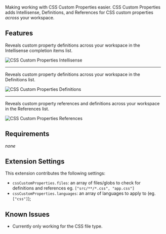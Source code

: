Making working with CSS Custom Properties easier. CSS Custom Properties adds Intellisense, Definitions, and References for CSS custom properties _across_ your workspace.

## Features

Reveals custom property definitions across your workspace in the Intellisense completion items list.

![CSS Custom Properties Intellisense](https://storage.googleapis.com/tock-public-assets/screenshots/css-custom-props-intellisense.png)

---

Reveals custom property definitions across your workspace in the Definitions list.

![CSS Custom Properties Definitions](https://storage.googleapis.com/tock-public-assets/screenshots/css-custom-props-go-to-definition.png)

---

Reveals custom property references and definitions across your workspace in the References list.

![CSS Custom Properties References](https://storage.googleapis.com/tock-public-assets/screenshots/css-custom-props-go-to-references.png)

## Requirements

_none_

## Extension Settings

This extension contributes the following settings:

- `cssCustomProperties.files`: an array of files/globs to check for definitions and references eg. `["src/**/*.css", "app.css"]`
- `cssCustomProperties.languages`: an array of languages to apply to (eg. `["css"]`);

## Known Issues

- Currently only working for the CSS file type.

